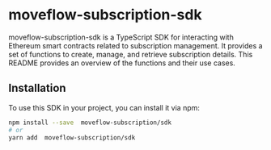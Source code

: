 # moveflow-subscription-sdk

moveflow-subscription-sdk is a TypeScript SDK for interacting with Ethereum smart contracts related to subscription management. It provides a set of functions to create, manage, and retrieve subscription details. This README provides an overview of the functions and their use cases.
## Installation

To use this SDK in your project, you can install it via npm:

```bash
npm install --save  moveflow-subscription/sdk
# or
yarn add  moveflow-subscription/sdk
